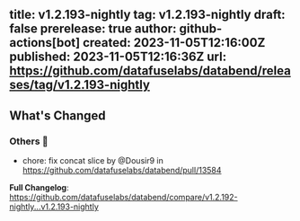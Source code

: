 title:	v1.2.193-nightly
tag:	v1.2.193-nightly
draft:	false
prerelease:	true
author:	github-actions[bot]
created:	2023-11-05T12:16:00Z
published:	2023-11-05T12:16:36Z
url:	https://github.com/datafuselabs/databend/releases/tag/v1.2.193-nightly
--
<!-- Release notes generated using configuration in .github/release.yml at main -->

## What's Changed
### Others 📒
* chore: fix concat slice by @Dousir9 in https://github.com/datafuselabs/databend/pull/13584


**Full Changelog**: https://github.com/datafuselabs/databend/compare/v1.2.192-nightly...v1.2.193-nightly
